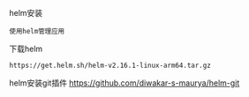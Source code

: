 helm安装
```
使用helm管理应用
```
下载helm
```
https://get.helm.sh/helm-v2.16.1-linux-arm64.tar.gz
```
helm安装git插件
https://github.com/diwakar-s-maurya/helm-git
